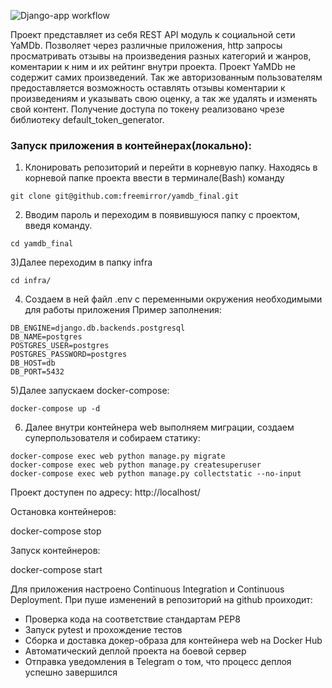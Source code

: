 ![Django-app workflow](https://github.com/freemirror/yamdb_final/actions/workflows/yamdb_workflow.yml/badge.svg)

Проект представляет из себя REST API модуль к социальной сети YaMDb. 
Позволяет через различные приложения, http запросы просматривать отзывы на произведения разных категорий и жанров, коментарии к ним и их рейтинг внутри проекта.
Проект YaMDb не содержит самих произведений.
Так же авторизованным пользователям предоставляется возможность оставлять отзывы коментарии к произведениям и указывать свою оценку, а так же удалять и изменять свой контент.
Получение доступа по токену реализовано чрезе библиотеку default_token_generator.

### Запуск приложения в контейнерах(локально):

1) Клонировать репозиторий и перейти в корневую папку.
Находясь в корневой папке проекта ввести в терминале(Bash) команду
```
git clone git@github.com:freemirror/yamdb_final.git
```
2) Вводим пароль и переходим в появившуюся папку с проектом, введя команду.
```
cd yamdb_final
```

3)Далее переходим в папку infra 

```
cd infra/
```
4) Создаем в ней файл .env с переменными окружения необходимыми для работы приложения
Пример заполнения:
```
DB_ENGINE=django.db.backends.postgresql
DB_NAME=postgres
POSTGRES_USER=postgres
POSTGRES_PASSWORD=postgres
DB_HOST=db
DB_PORT=5432
```

5)Далее запускаем docker-compose:
```
docker-compose up -d
```

6) Далее внутри контейнера web выполняем миграции, создаем суперпользователя и собираем статику:
```
docker-compose exec web python manage.py migrate
docker-compose exec web python manage.py createsuperuser
docker-compose exec web python manage.py collectstatic --no-input 
```

Проект доступен по адресу: 
http://localhost/

Остановка контейнеров:

docker-compose stop

Запуск контейнеров:

docker-compose start


Для приложения настроено Continuous Integration и Continuous Deployment.
При пуше изменений в репозиторий на github проиходит:
- Проверка кода на соответствие стандартам PEP8
- Запуск pytest и прохождение тестов
- Сборка и доставка докер-образа для контейнера web на Docker Hub
- Автоматический деплой проекта на боевой сервер
- Отправка уведомления в Telegram о том, что процесс деплоя успешно завершился
